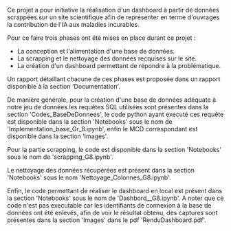 Ce projet a pour initiative la réalisation d'un dashboard à partir de données scrappées sur un site scientifique afin de représenter en terme d'ouvrages la contribution de l'IA aux maladies incurables.

Pour ce faire trois phases ont été mises en place durant ce projet : 

- La conception et l'alimentation d'une base de données.
- La scrapping et le nettoyage des données recquises sur le site.
- La création d'un dashboard permettant de répondre à la problématique.

Un rapport détaillant chacune de ces phases est proposée dans un rapport disponible à la section 'Documentation'.

De manière générale, pour la création d'une base de données adéquate à notre jeu de données les requêtes SQL utilisées sont présentes dans la section 'Codes_BaseDeDonnees', le code python ayant executé ces requête est disponible dans la section 'Notebooks' sous le nom de 'Implementation_base_Gr_8.ipynb', enfin le MCD correspondant est disponible dans la section 'Images'.

Pour la partie scrapping, le code est disponible dans la section 'Notebooks' sous le nom de 'scrapping_G8.ipynb'.

Le nettoyage des données récupérées est présent dans la section 'Notebooks' sous le nom 'Nettoyage_Colonnes_G8.ipynb'.

Enfin, le code permettant de réaliser le dashboard en local est présent dans la section 'Notebooks' sous le nom de 'Dashbord__G8.ipynb'.
A noter que ce code n'est pas executable car les identifiants de connexion à la base de données ont été enlevés, afin de voir le résultat obtenu, des captures sont présentes dans la section 'Images' dans le pdf 'RenduDashboard.pdf'.
